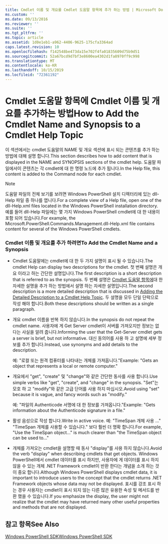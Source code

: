 ```yaml
---
title: Cmdlet 이름 및 개요를 Cmdlet 도움말 항목에 추가 하는 방법 | Microsoft Docs
ms.custom: ''
ms.date: 09/13/2016
ms.reviewer: ''
ms.suite: ''
ms.tgt_pltfrm: ''
ms.topic: article
ms.assetid: 1d0e1eb1-a962-4406-9625-175cfa3364ad
caps.latest.revision: 10
ms.openlocfilehash: f142548be473da15e702f4fa01835609d75b9d51
ms.sourcegitcommit: 52a67bcd9d7bf3e8600ea4302d1fa8970ff9c998
ms.translationtype: MT
ms.contentlocale: ko-KR
ms.lasthandoff: 10/15/2019
ms.locfileid: "72361192"
---
```

# <a name="how-to-add-the-cmdlet-name-and-synopsis-to-a-cmdlet-help-topic"></a><span data-ttu-id="3a3ee-102">Cmdlet 도움말 항목에 Cmdlet 이름 및 개요를 추가하는 방법</span><span class="sxs-lookup"><span data-stu-id="3a3ee-102">How to Add the Cmdlet Name and Synopsis to a Cmdlet Help Topic</span></span>

<span data-ttu-id="3a3ee-103">이 섹션에서는 cmdlet 도움말의 NAME 및 개요 섹션에 표시 되는 콘텐츠를 추가 하는 방법에 대해 설명 합니다.</span><span class="sxs-lookup"><span data-stu-id="3a3ee-103">This section describes how to add content that is displayed in the NAME and SYNOPSIS sections of the cmdlet help.</span></span> <span data-ttu-id="3a3ee-104">도움말 파일에서이 콘텐츠는 각 cmdlet에 대 한 명령 노드에 추가 됩니다.</span><span class="sxs-lookup"><span data-stu-id="3a3ee-104">In the Help file, this content is added to the Command node for each cmdlet.</span></span>

> [!NOTE]
> <span data-ttu-id="3a3ee-105">도움말 파일의 전체 보기를 보려면 Windows PowerShell 설치 디렉터리에 있는 dll-Help 파일 중 하나를 엽니다.</span><span class="sxs-lookup"><span data-stu-id="3a3ee-105">For a complete view of a Help file, open one of the dll-Help.xml files located in the Windows PowerShell installation directory.</span></span> <span data-ttu-id="3a3ee-106">예를 들어 dll-Help 파일에는 몇 가지 Windows PowerShell cmdlet에 대 한 내용이 포함 되어 있습니다.</span><span class="sxs-lookup"><span data-stu-id="3a3ee-106">For example, the Microsoft.PowerShell.Commands.Management.dll-Help.xml file contains content for several of the Windows PowerShell cmdlets.</span></span>

### <a name="to-add-the-cmdlet-name-and-a-synopsis"></a><span data-ttu-id="3a3ee-107">Cmdlet 이름 및 개요를 추가 하려면</span><span class="sxs-lookup"><span data-stu-id="3a3ee-107">To Add the Cmdlet Name and a Synopsis</span></span>

- <span data-ttu-id="3a3ee-108">Cmdlet 도움말에는 cmdlet에 대 한 두 가지 설명이 표시 될 수 있습니다.</span><span class="sxs-lookup"><span data-stu-id="3a3ee-108">The cmdlet Help can display two descriptions for the cmdlet.</span></span> <span data-ttu-id="3a3ee-109">첫 번째 설명은 개요 이라고 하는 간단한 설명입니다.</span><span class="sxs-lookup"><span data-stu-id="3a3ee-109">The first description is a short description that is referred to as the synopsis.</span></span> <span data-ttu-id="3a3ee-110">두 번째 설명은 [Cmdlet 도움말 항목에](./how-to-add-a-cmdlet-description.md)대 한 자세한 설명을 추가 하는 방법에서 설명 하는 자세한 설명입니다.</span><span class="sxs-lookup"><span data-stu-id="3a3ee-110">The second description is a more detailed description that is discussed in [Adding the Detailed Description to a Cmdlet Help Topic](./how-to-add-a-cmdlet-description.md).</span></span> <span data-ttu-id="3a3ee-111">두 설명을 모두 단일 단락으로 작성 해야 합니다.</span><span class="sxs-lookup"><span data-stu-id="3a3ee-111">Both these descriptions should be written as a single paragraph.</span></span>

- <span data-ttu-id="3a3ee-112">개요 cmdlet 이름을 반복 하지 않습니다.</span><span class="sxs-lookup"><span data-stu-id="3a3ee-112">In the synopsis do not repeat the cmdlet name.</span></span> <span data-ttu-id="3a3ee-113">사용자에 게 Get Server cmdlet이 서버를 가져오지만 정보는 없다는 사실을 알려 줍니다.</span><span class="sxs-lookup"><span data-stu-id="3a3ee-113">Informing the user that the Get-Server cmdlet gets a server is brief, but not informative.</span></span> <span data-ttu-id="3a3ee-114">대신 동의어를 사용 하 고 설명에 세부 정보를 추가 합니다.</span><span class="sxs-lookup"><span data-stu-id="3a3ee-114">Instead, use synonyms and add details to the description.</span></span>

  <span data-ttu-id="3a3ee-115">예: "로컬 또는 원격 컴퓨터를 나타내는 개체를 가져옵니다."</span><span class="sxs-lookup"><span data-stu-id="3a3ee-115">Example: "Gets an object that represents a local or remote computer."</span></span>

- <span data-ttu-id="3a3ee-116">개요에서 "get", "create" 및 "change"와 같은 간단한 동사를 사용 합니다.</span><span class="sxs-lookup"><span data-stu-id="3a3ee-116">Use simple verbs like "get", "create", and "change" in the synopsis.</span></span> <span data-ttu-id="3a3ee-117">"Set"는 모호 하 고 "modify"와 같은 고급 단어를 사용 하지 마십시오.</span><span class="sxs-lookup"><span data-stu-id="3a3ee-117">Avoid using "set" because it is vague, and fancy words such as "modify."</span></span>

  <span data-ttu-id="3a3ee-118">예: "파일의 Authenticode 서명에 대 한 정보를 가져옵니다."</span><span class="sxs-lookup"><span data-stu-id="3a3ee-118">Example: "Gets information about the Authenticode signature in a file."</span></span>

- <span data-ttu-id="3a3ee-119">활성 음성으로 작성 합니다.</span><span class="sxs-lookup"><span data-stu-id="3a3ee-119">Write in active voice.</span></span> <span data-ttu-id="3a3ee-120">예: "TimeSpan 개체 사용 ..." "TimeSpan 개체를 사용할 수 있습니다." 보다 훨씬 더 명확 합니다.</span><span class="sxs-lookup"><span data-stu-id="3a3ee-120">For example, "Use the TimeSpan object..." is much clearer than "the TimeSpan object can be used to..."</span></span>

- <span data-ttu-id="3a3ee-121">개체를 가져오는 cmdlet을 설명할 때 동사 "display"를 사용 하지 않습니다.</span><span class="sxs-lookup"><span data-stu-id="3a3ee-121">Avoid the verb "display" when describing cmdlets that get objects.</span></span> <span data-ttu-id="3a3ee-122">Windows PowerShell에서 cmdlet 데이터를 표시 하지만, 사용자에 게 데이터를 표시 하지 않을 수 있는 개체 .NET Framework cmdlet이 반환 한다는 개념을 소개 하는 것이 중요 합니다.</span><span class="sxs-lookup"><span data-stu-id="3a3ee-122">Although Windows PowerShell displays cmdlet data, it is important to introduce users to the concept that the cmdlet returns .NET Framework objects whose data may not be displayed.</span></span> <span data-ttu-id="3a3ee-123">표시를 강조 표시 하는 경우 사용자는 cmdlet이 표시 되지 않는 다른 많은 유용한 속성 및 메서드를 반환 했을 수 있습니다.</span><span class="sxs-lookup"><span data-stu-id="3a3ee-123">If you emphasize the display, the user might not realize that the cmdlet may have returned many other useful properties and methods that are not displayed.</span></span>

## <a name="see-also"></a><span data-ttu-id="3a3ee-124">참고 항목</span><span class="sxs-lookup"><span data-stu-id="3a3ee-124">See Also</span></span>

 [<span data-ttu-id="3a3ee-125">Windows PowerShell SDK</span><span class="sxs-lookup"><span data-stu-id="3a3ee-125">Windows PowerShell SDK</span></span>](../windows-powershell-reference.md)